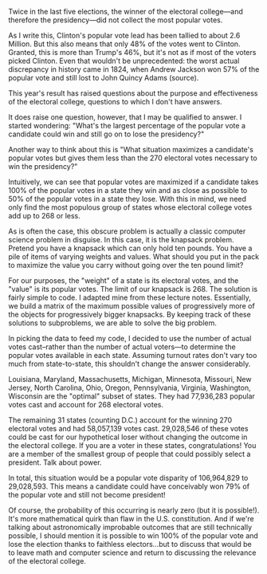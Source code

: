 Twice in the last five elections, the winner of the electoral college—and therefore the presidency—did not collect the most popular votes.

As I write this, Clinton's popular vote lead has been tallied to about 2.6 Million. But this also means that only 48% of the votes went to Clinton. Granted, this is more than Trump's 46%, but it's not as if most of the voters picked Clinton. Even that wouldn't be unprecedented: the worst actual discrepancy in history came in 1824, when Andrew Jackson won 57% of the popular vote and still lost to John Quincy Adams (source).

This year's result has raised questions about the purpose and effectiveness of the electoral college, questions to which I don't have answers.

It does raise one question, however, that I may be qualified to answer. I started wondering: "What's the largest percentage of the popular vote a candidate could win and still go on to lose the presidency?"

Another way to think about this is "What situation maximizes a candidate's popular votes but gives them less than the 270 electoral votes necessary to win the presidency?"

Intuitively, we can see that popular votes are maximized if a candidate takes 100% of the popular votes in a state they win and as close as possible to 50% of the popular votes in a state they lose. With this in mind, we need only find the most populous group of states whose electoral college votes add up to 268 or less.

As is often the case, this obscure problem is actually a classic computer science problem in disguise. In this case, it is the knapsack problem. Pretend you have a knapsack which can only hold ten pounds. You have a pile of items of varying weights and values. What should you put in the pack to maximize the value you carry without going over the ten pound limit?

For our purposes, the "weight" of a state is its electoral votes, and the "value" is its popular votes. The limit of our knapsack is 268. The solution is fairly simple to code. I adapted mine from these lecture notes. Essentially, we build a matrix of the maximum possible values of progressively more of the objects for progressively bigger knapsacks. By keeping track of these solutions to subproblems, we are able to solve the big problem.

In picking the data to feed my code, I decided to use the number of actual votes cast–rather than the number of actual voters—to determine the popular votes available in each state. Assuming turnout rates don't vary too much from state-to-state, this shouldn't change the answer considerably.

Louisiana, Maryland, Massachusetts, Michigan, Minnesota, Missouri, New Jersey, North Carolina, Ohio, Oregon, Pennsylvania, Virginia, Washington, Wisconsin are the "optimal" subset of states. They had 77,936,283 popular votes cast and account for 268 electoral votes.

The remaining 31 states (counting D.C.) account for the winning 270 electoral votes and had 58,057,139 votes cast. 29,028,546 of these votes could be cast for our hypothetical loser without changing the outcome in the electoral college. If you are a voter in these states, congratulations! You are a member of the smallest group of people that could possibly select a president. Talk about power.

In total, this situation would be a popular vote disparity of 106,964,829 to 29,028,593. This means a candidate could have conceivably won 79% of the popular vote and still not become president!

Of course, the probability of this occurring is nearly zero (but it is possible!). It's more mathematical quirk than flaw in the U.S. constitution. And if we're talking about astronomically improbable outcomes that are still technically possible, I should mention it is possible to win 100% of the popular vote and lose the election thanks to faithless electors…but to discuss that would be to leave math and computer science and return to discussing the relevance of the electoral college.
